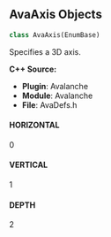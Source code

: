 ## AvaAxis Objects

```python
class AvaAxis(EnumBase)
```

Specifies a 3D axis.

**C++ Source:**

- **Plugin**: Avalanche
- **Module**: Avalanche
- **File**: AvaDefs.h

<a id="unreal.AvaAxis.HORIZONTAL"></a>

#### HORIZONTAL

0

<a id="unreal.AvaAxis.VERTICAL"></a>

#### VERTICAL

1

<a id="unreal.AvaAxis.DEPTH"></a>

#### DEPTH

2

<a id="unreal.AvaColorStyle"></a>